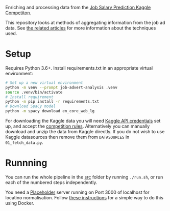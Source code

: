 Enriching and processing data from the [Job Salary Prediction Kaggle Competiton](https://www.kaggle.com/c/job-salary-prediction/data).

This repository looks at methods of aggregating information from the job ad data.
See [the related articles](https://skeptric.com/tags/jobs/) for more information about the techniques used.

# Setup

Requires Python 3.6+.
Install requirements.txt in an appropriate virtual environment:

```sh
# Set up a new virtual environment
python -m venv --prompt job-advert-analysis .venv
source .venv/bin/activate
# Install requirement
python -m pip install -r requirements.txt
# Download SpaCy model
python -m spacy download en_core_web_lg
```



For downloading the Kaggle data you will need [Kaggle API credentials](https://github.com/Kaggle/kaggle-api) set up, and accept the [competition rules](https://www.kaggle.com/c/job-salary-prediction/data).
Alternatively you can manually download and unzip the data from Kaggle directly.
If you do not wish to use Kaggle datasources then remove them from `DATASOURCES` in `01_fetch_data.py`.


# Runnning

You can run the whole pipeline in the [src](/src) folder by running `./run.sh`, or run each of the numbered steps independently.

You need a [Placeholder](https://github.com/pelias/placeholder) server running on Port 3000 of localhost for locatino normalisation.
Follow [these instructions](https://geocode.earth/blog/2019/almost-one-line-coarse-geocoding) for a simple way to do this using Docker.

